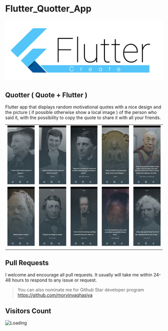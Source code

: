 # Flutter_Quotter_App

![Flutter logo](img/Flutter.png)

## Quotter ( Quote + Flutter )
Flutter app that displays random motivational quotes with a nice design and the
picture ( if possible otherwise show a local image ) of the person who said it, with the possibility
to copy the quote to share it with all your friends. 

|   |   |   |   |   |
|---|---|---|---|---|
| ![S1](img/S1.jpg) | ![S1](img/S2.jpg) | ![S1](img/S3.jpg) | ![S1](img/S5.jpg) | ![S1](img/S6.jpg) |
| ![S1](img/S7.jpg) | ![S1](img/S8.jpg) | ![S1](img/S9.jpg) | ![S1](img/S10.jpg) | ![S1](img/S11.jpg) |
|   |   |   |   |   |


## Pull Requests

I welcome and encourage all pull requests. It usually will take me within 24-48 hours to respond to any issue or request.

> You can also nominate me for Github Star developer program
>https://github.com/morvinvaghasiya
## Visitors Count

<img align="left" src = "https://profile-counter.glitch.me/Flutter_Quotter_App/count.svg" alt ="Loading">
